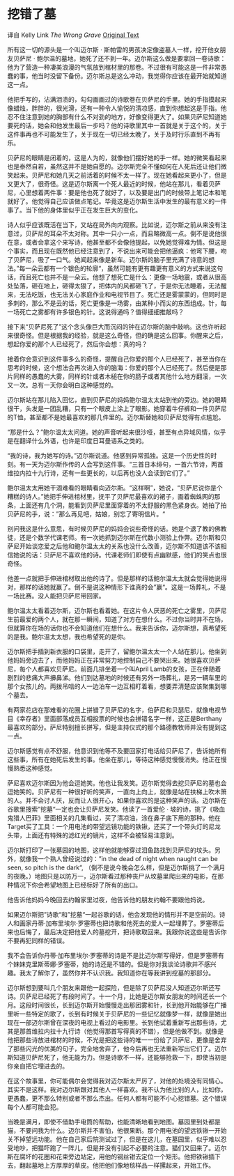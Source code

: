 # 挖错了墓

译自 Kelly Link *The Wrong Grave* [Original Text](http://kellylink.net/books/pretty-monsters/the-wrong-grave)

所有这一切的源头是一个叫迈尔斯 · 斯帕雷的男孩决定像盗墓人一样，挖开他女朋友贝萨尼 · 鲍尔温的墓地，她死了还不到一年。迈尔斯这么做是要拿回一卷诗歌：他为了营造一种凄美浪漫的气氛放到棺材里的那卷。不过很有可能这是一件非常愚蠢的事，他当时没留下备份。迈尔斯总是这么冲动，我觉得你应该在最开始就知道这一点。

他把手写的，沾满泪渍的，勾勾画画过的诗歌卷在贝萨尼的手里。她的手指摸起来像蜡烛，胖胖的，很光滑，还有一种令人愉悦的清凉感，直到你想起这是手指。他忍不住注意到她的胸部有什么不对劲的地方，好像变得更大了。如果贝萨尼知道她要死的话，她会和他发生最后一步吗？他的诗歌里其中一首就是关于这个的，关于这件事再也不可能发生了，关于现在一切已经太晚了，关于及时行乐直到不再有乐。

贝萨尼的眼睛是闭着的，这是人为的，就像他们摆好她的手一样。她的微笑看起来也是泰然自若，虽然这并不是她自愿的。迈尔斯完全不懂如何在人死后还让他们微笑起来。贝萨尼和她几天之前活着的时候不太一样了。现在她看起来更小了，但是又更大了，很奇怪。这是迈尔斯离一个死人最近的时候，他站在那儿，看着贝萨尼，心里想着两件事：要是他也死了就好了，以及要是出门的时候带上笔记本和笔就好了。他觉得自己应该做点笔记。毕竟这是迈尔斯生活中发生的最有意义的一件事了。当下他的身体里似乎正在发生巨大的变化。

诗人似乎应该既活在当下，又站在局外向内观察。比如说，迈尔斯之前从来没有注意过，贝萨尼的耳朵不太对称。其中一只小一点，而且略微高一点。倒不是说他很在意，或者会拿这个来写诗，他甚至都不会像他提起，以免她觉得难为情。但这是个事实，而且现在既然他已经注意到了，不说出来可能会把他逼疯：他弯下腰，吻了贝萨尼，吸了一口气。她闻起来像是新车。迈尔斯的脑子里充满了诗意的想法。”每一朵云都有一个银色的轮廓“，虽然可能有更有趣更有意义的方式来说这句话，而且死亡也并不是一朵云。他想了想死亡是什么：更像一场地震，或者从很高处坠落，砸在地上，砸得太狠了，把体内的风都砸飞了，于是你无法睡着，无法醒来，无法吃饭，也无法关心家庭作业和电视节目了。死亡还是雾蒙蒙的，但同时是多刺的，那么不是云的话，死亡更像是一场雾，由某种小而尖的东西组成。针，每一场死亡之雾都有许多银色的针。这说得通吗？值得细细推敲吗？

接下来“贝萨尼死了”这个念头像巨大而沉闷的钟在迈尔斯的脑中敲响。这也许听起来很奇怪。但是根据我的经验，就是这么奇怪，但的确是这么回事。你醒来之后，想起你爱的那个人已经死了，然后你会想：真的吗？

接着你会意识到这件事多么的奇怪，提醒自己你爱的那个人已经死了，甚至当你在思考的时候，这个想法会再次进入你的脑海：你爱的那个人已经死了。然后便是那片同样的愚蠢的大雾，同样的针或者木槌在你的肠子或者其他什么地方翻滚，一次又一次。总有一天你会明白这种感觉的。

迈尔斯站在那儿陷入回忆，直到贝萨尼的妈妈鲍尔温太太站到他的旁边。她的眼睛很干，头发是一团乱糟，只有一个眼皮上涂上了眼影。她穿着牛仔裤和一件贝萨尼的T恤，甚至都不是她最喜欢的那几件里的。迈尔斯替她和贝萨尼觉得有点尴尬。

“那是什么？”鲍尔温太太问道。她的声音听起来很沙哑，甚至有点异域风情，似乎是在翻译什么外语，也许是印度日耳曼语系之类的。

“我的诗，我为她写的诗。”迈尔斯说道。他感到异常孤独。这是一个历史性的时刻。有一天为迈尔斯作传的人会写到这件事。“三首日本绯句，一首六节诗，两首维拉内拉十九行诗，还有一些更长的，以后再也没人会读到它们了。”

鲍尔温太太用她干涸难看的眼睛看向迈尔斯。“这样啊”，她说，“贝萨尼说你是个糟糕的诗人。”她把手伸进棺材里，抚平了贝萨尼最喜欢的裙子，画着蜘蛛网的那条，上面还有几个洞，能看到贝萨尼里面穿着的不太舒服的黑色紧身衣。她拍了拍贝萨尼的手，说：”那么再见吧，姑娘，别忘了寄明信片。“

别问我这是什么意思，有时候贝萨尼的妈妈会说些奇怪的话。她是个退了教的佛教徒，还是个数学代课老师。有一次她抓到迈尔斯在代数小测验上作弊。迈尔斯和贝萨尼开始谈恋爱之后他和鲍尔温太太的关系也没什么改善，迈尔斯不知道该不该相信她说的话：贝萨尼不喜欢他的诗。代课老师们即使有点幽默感，他们的笑点也很奇怪。

他差一点就把手伸进棺材取出他的诗了。但是那样的话鲍尔温太太就会觉得她说得对，那样的话她就赢了。倒不是说这种情形下谁真的会”赢“。这是一场葬礼，不是一场比赛。没人能把贝萨尼带回家。

鲍尔温太太看着迈尔斯，迈尔斯也看着她。在这片令人厌恶的死亡之雾里，贝萨尼生前最爱的两个人，就在那一瞬间，知道了对方在想什么。不过你当时并不在场，但就算你在场的话你也不会知道他们在想什么。我来告诉你，迈尔斯想，真希望死的是我。鲍尔温太太想，我也希望死的是你。

迈尔斯把手插到新衣服的口袋里，走开了，留鲍尔温太太一个人站在那儿。他坐到他妈妈旁边去了，而他妈妈正在非常努力地控制自己不要哭出来。她很喜欢贝萨尼，每个人都喜欢贝萨尼。前面几排坐着一个叫April Lamb的女孩，正在伴随着剧烈的悲痛大声擤鼻涕。他们到达墓地的时候还有另外一场葬礼，是另一辆车里的那个女孩儿的。两拨吊唁的人一边泊车一边互相盯着看，想要弄清楚应该聚集到哪个墓去。

有两家花店在那难看的花圈上拼错了贝萨尼的名字，伯萨尼和贝瑟尼，就像电视节目《幸存者》里面部落成员互相投票的时候也会拼错名字一样，这正是Berthany最喜欢的部分。萨尼特别擅长拼写，但是主持仪式的那个路德教牧师并没有提到这一点。

迈尔斯感觉有点不舒服，他意识到他等不及要回家打电话给贝萨尼了，告诉她所有这些事，所有在她死后发生的事。他坐在那儿，等待这种感觉慢慢消失。他正在慢慢熟悉这种感觉。

萨尼喜欢迈尔斯因为他会逗她笑。他也让我发笑。迈尔斯觉得去挖贝萨尼的墓也会逗她笑的。贝萨尼有一种很好听的笑声，一直向上向上，就像是站在扶梯上吹木箫的人。并不会讨人厌，反而让人很开心，如果你喜欢的是这种笑声的话。迈尔斯在谷歌里搜索”挖墓“一定也会让贝萨尼发笑。他读了一首爱伦 · 坡的诗，挑了《吸血鬼猎人巴菲》里面相关的几集看过，买了清凉油，涂在鼻子底下用的那种。他在Target买了工具：一个用电池的带望远镜功能的铁锹，还买了一个带头灯的尼龙头带，上面还有特殊的滤红光的镜片，这样不会被轻易注意到。

迈尔斯打印了一张墓园的地图，这样他就能够穿过泪鱼路找到贝萨尼的坟头。另外，就像我一个熟人曾经说过的：”in the dead of night when naught can be seen, so pitch is the dark“, （倒不是说今晚会怎么样，但是迈尔斯挑了一个满月的夜晚。）地图只是以防万一，迈尔斯看过那种丧尸从坟墓里爬出来的电影，在那种情况下你会希望地图上已经标好了所有的出口。

他告诉他妈妈今晚回去约翰家里过夜，他告诉他的朋友约翰不要跟他妈说。

如果迈尔斯把”诗歌“和”挖墓“一起谷歌的话，他会发现他的情形并不是空前的。诗人和画家丹蒂·加布里埃尔·罗塞蒂也把诗歌和他死去的爱人一起埋葬了。罗塞蒂后来也后悔了，最后决定把他爱人的墓挖开，把诗歌取回来。我跟你说这些是告诉你不要再犯同样的错误。

我不会告诉你丹蒂·加布里埃尔·罗塞蒂的诗是不是比迈尔斯写得好，但是罗塞蒂有个妹妹克里斯蒂娜·罗塞蒂，她的诗还是不错的。但是你对我谈论诗歌并不感兴趣。我太了解你了，虽然你并不认识我。我知道你在等我讲到挖墓的那部分。

迈尔斯想到要叫几个朋友来跟他一起探险，但是除了贝萨尼没人知道迈尔斯还写诗。贝萨尼已经死了有段时间了。十一个月，比她是迈尔斯女朋友的时间还长一个月。这段时间很长，长到迈尔斯开始慢慢走出那团雾和针，长到他开始能够在广播里听一些特定的歌了，长到有时候关于贝萨尼的一些记忆就像梦一样，就像是她出现在一部迈尔斯曾在深夜的电视上看过的电影里。长到他试着重新写出那些诗，尤其是那首维拉内拉十九行诗（他觉得那首写得真的不错），但是他做不到。就像是他把那些诗放进棺材的时候，不光是把这些诗的唯一一份给了贝萨尼，更像是舍弃了那些闪光的优美的句子，完全地舍弃了，他今后再也无法重新写出它们了。迈尔斯知道贝萨尼死了，他无能为力。但是诗歌不一样，还能够抢救一下，即使当初是你亲自把它埋进去的。

在这个故事里，你可能偶尔会觉得我对迈尔斯太严厉了，对他的处境没有同情心。其实不是这样。我对迈尔斯跟对其他人一样喜欢。我不认为他比别的人，比如你，更愚蠢，更不那么特别或者不那么杰出。任何人都有可能不小心挖错墓。这个错误每个人都可能会犯。

当晚是满月，即使不借助手电筒的帮助，也能清晰地看到地图。墓园里到处都是猫，不要问我为什么。迈尔斯并不害怕，他很果断。那个用电池的望远铁锹一开始关不掉望远功能。他在自己家后院测试过了，但是在这儿，在墓园里，似乎难以忍受地吵，把猫吓跑了一阵儿，但是并没有引起不必要的注意。猫们又回来了。迈尔斯在腐坏的花圈和花束旁边站定，用他的钢丝钳去定位一个矩形。他把铁锹插下去，翻起墓地上方厚厚的草皮。他把他们像地毯样品一样摞起来，开始工作。
